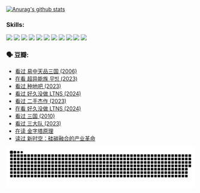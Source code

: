 
[![Anurag's github stats](https://github-readme-stats.vercel.app/api?username=w940853815)](https://github.com/anuraghazra/github-readme-stats)

### Skills:

<code><img height="32" src="https://cdn.jsdelivr.net/npm/simple-icons@v5/icons/python.svg"></code>
<code><img height="32" src="https://cdn.jsdelivr.net/npm/simple-icons@v5/icons/javascript.svg"></code>
<code><img height="32" src="https://cdn.jsdelivr.net/npm/simple-icons@v5/icons/django.svg"></code>
<code><img height="32" src="https://cdn.jsdelivr.net/npm/simple-icons@v5/icons/flask.svg"></code>
<code><img height="32" src="https://cdn.jsdelivr.net/npm/simple-icons@v5/icons/vuetify.svg"></code>
<code><img height="32" src="https://cdn.jsdelivr.net/npm/simple-icons@v5/icons/git.svg"></code>
<code><img height="32" src="https://cdn.jsdelivr.net/npm/simple-icons@v5/icons/docker.svg"></code>
<code><img height="32" src="https://cdn.jsdelivr.net/npm/simple-icons@v5/icons/postgresql.svg"></code>
<code><img height="32" src="https://cdn.jsdelivr.net/npm/simple-icons@v5/icons/elasticsearch.svg"></code>
<code><img height="32" src="https://cdn.jsdelivr.net/npm/simple-icons@v5/icons/macos.svg"></code>
<code><img height="32" src="https://cdn.jsdelivr.net/npm/simple-icons@v5/icons/linux.svg"></code>

### 🗣 豆瓣:

<!-- DOUBAN-ACTIVITIES:START -->
- [看过 易中天品三国‎ (2006)](https://www.douban.com/people/136069238/status/4529910812/?_i=08683247)
- [在看 超异能族 무빙‎ (2023)](https://www.douban.com/people/136069238/status/4527291077/?_i=08683247)
- [看过 种地吧‎ (2023)](https://www.douban.com/people/136069238/status/4527289637/?_i=08683247)
- [看过 好久没做 LTNS‎ (2024)](https://www.douban.com/people/136069238/status/4527289515/?_i=08683247)
- [看过 二手杰作‎ (2023)](https://www.douban.com/people/136069238/status/4522502716/?_i=08683247)
- [在看 好久没做 LTNS‎ (2024)](https://www.douban.com/people/136069238/status/4521969883/?_i=08683247)
- [看过 三国‎ (2010)](https://www.douban.com/people/136069238/status/4521634661/?_i=08683247)
- [看过 三大队‎ (2023)](https://www.douban.com/people/136069238/status/4510323325/?_i=08683247)
- [在读 金字塔原理](https://www.douban.com/people/136069238/status/4507497587/?_i=08683247)
- [读过 新时空：硅碳融合的产业革命](https://www.douban.com/people/136069238/status/4506659177/?_i=08683247)
<!-- DOUBAN-ACTIVITIES:END -->


![Snake animation](https://raw.githubusercontent.com/w940853815/w940853815/output/github-contribution-grid-snake.svg)

<!--
**w940853815/w940853815** is a ✨ _special_ ✨ repository because its `README.md` (this file) appears on your GitHub profile.

Here are some ideas to get you started:

- 🔭 I’m currently working on ...
- 🌱 I’m currently learning ...
- 👯 I’m looking to collaborate on ...
- 🤔 I’m looking for help with ...
- 💬 Ask me about ...
- 📫 How to reach me: ...
- 😄 Pronouns: ...
- ⚡ Fun fact: ...
-->
